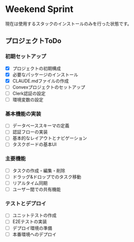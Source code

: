 # Weekend Sprint

現在は使用するスタックのインストールのみを行った状態です。

## プロジェクトToDo

### 初期セットアップ
- [x] プロジェクトの初期構成
- [x] 必要なパッケージのインストール
- [x] CLAUDE.mdファイルの作成
- [ ] Convexプロジェクトのセットアップ
- [ ] Clerk認証の設定
- [ ] 環境変数の設定

### 基本機能の実装
- [ ] データベーススキーマの定義
- [ ] 認証フローの実装
- [ ] 基本的なレイアウトとナビゲーション
- [ ] タスクボードの基本UI

### 主要機能
- [ ] タスクの作成・編集・削除
- [ ] ドラッグ&ドロップでのタスク移動
- [ ] リアルタイム同期
- [ ] ユーザー間での共有機能

### テストとデプロイ
- [ ] ユニットテストの作成
- [ ] E2Eテストの実装
- [ ] デプロイ環境の準備
- [ ] 本番環境へのデプロイ
